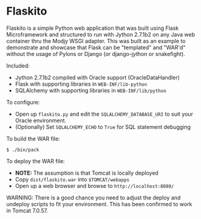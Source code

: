 # Flaskito

Flaskito is a simple Python web application that was built using Flask Microframework and structured to run with Jython 2.7.1b2 on any Java web container thru the Modjy WSGI adapter.  This was built as an example to demonstrate and showcase that Flask can be "templated" and "WAR'd" without the usage of Pylons or Django (or django-jython or snakefight). 

Included:

* Jython 2.7.1b2 compiled with Oracle support (OracleDataHandler)
* Flask with supporting libraries in `WEB-INF/lib-python`
* SQLAlchemy with supporting libraries in `WEB-INF/lib/python`

To configure:

* Open up `flaskito.py` and edit the `SQLALCHEMY_DATABASE_URI` to suit your Oracle environment.
* (Optionally) Set `SQLALCHEMY_ECHO` to `True` for SQL statement debugging

To build the WAR file:

    $ ./bin/pack
    
To deploy the WAR file:

* **NOTE:** The assumption is that Tomcat is locally deployed
* Copy `dist/flaskito.war` into `$TOMCAT/webapps`
* Open up a web browser and browse to `http://localhost:8080/`

WARNING: There is a good chance you need to adjust the deploy and undeploy scripts to fit your environment.  This has been confirmed to work in Tomcat 7.0.57.
